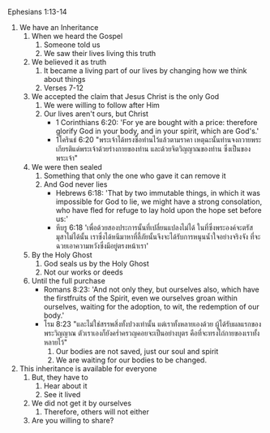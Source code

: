 Ephesians 1:13-14

1. We have an Inheritance
    1. When we heard the Gospel
        1. Someone told us
        2. We saw their lives living this truth
    2. We believed it as truth
        1. It became a living part of our lives by changing how we think about things
        2. Verses 7-12
    3. We accepted the claim that Jesus Christ is the only God
        1. We were willing to follow after Him
        2. Our lives aren't ours, but Christ
            - 1 Corinthians 6:20: 'For ye are bought with a price: therefore glorify God in your body, and in your spirit, which are God's.'
            - 1โครินธ์ 6:20 "พระเจ้าได้ทรงซื้อท่านไว้แล้วตามราคา เหตุฉะนั้นท่านจงถวายพระเกียรติแด่พระเจ้าด้วยร่างกายของท่าน และด้วยจิตวิญญาณของท่าน ซึ่งเป็นของพระเจ้า"
    4. We were then sealed
        1. Something that only the one who gave it can remove it
        2. And God never lies
            - Hebrews 6:18: 'That by two immutable things, in which it was impossible for God to lie, we might have a strong consolation, who have fled for refuge to lay hold upon the hope set before us:'
            - หีบรู 6:18 'เพื่อด้วยสองประการนั้นที่เปลี่ยนแปลงไม่ได้ ในที่ซึ่งพระองค์จะตรัสมุสาไม่ได้นั้น เราซึ่งได้หนีมาหาที่ลี้ภัยนั้นจึงจะได้รับการหนุนน้ำใจอย่างจริงจัง ที่จะฉวยเอาความหวังซึ่งมีอยู่ตรงหน้าเรา'
    5. By the Holy Ghost
        1. God seals us by the Holy Ghost
        2. Not our works or deeds
    6. Until the full purchase
        - Romans 8:23: 'And not only they, but ourselves also, which have the firstfruits of the Spirit, even we ourselves groan within ourselves, waiting for the adoption, to wit, the redemption of our body.'
        - โรม 8:23 "และไม่ใช่สรรพสิ่งทั้งปวงเท่านั้น แต่เราทั้งหลายเองด้วย ผู้ได้รับผลแรกของพระวิญญาณ ตัวเราเองก็ยังคร่ำครวญคอยจะเป็นอย่างบุตร คือที่จะทรงไถ่กายของเราทั้งหลายไว้"
            1. Our bodies are not saved, just our soul and spirit
            2. We are waiting for our bodies to be changed.
2. This inheritance is available for everyone
    1. But, they have to
        1. Hear about it
        2. See it lived
    2. We did not get it by ourselves
        1. Therefore, others will not either
    3. Are you willing to share?
